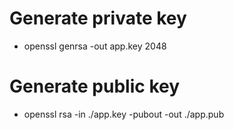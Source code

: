 # Generate private key
- openssl genrsa -out app.key 2048

# Generate public key
- openssl rsa -in ./app.key -pubout -out ./app.pub